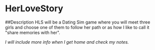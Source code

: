 # HerLoveStory

##Description
HLS will be a Dating Sim game where you will meet three girls and choose one of them to follow her path or as how I like to call it "share memories with her".

_I will include more info when I get home and check my notes._
